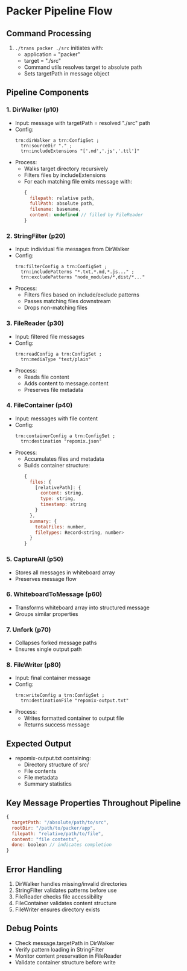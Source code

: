 # Packer Pipeline Flow

## Command Processing
1. `./trans packer ./src` initiates with:
   - application = "packer" 
   - target = "./src"
   - Command utils resolves target to absolute path
   - Sets targetPath in message object

## Pipeline Components

### 1. DirWalker (p10)
- Input: message with targetPath = resolved "./src" path
- Config: 
  ```turtle
  trn:dirWalker a trn:ConfigSet ;
    trn:sourceDir "." ;
    trn:includeExtensions "['.md','.js','.ttl']"
  ```
- Process:
  - Walks target directory recursively
  - Filters files by includeExtensions
  - For each matching file emits message with:
    ```javascript
    {
      filepath: relative path,
      fullPath: absolute path,
      filename: basename,
      content: undefined // filled by FileReader
    }
    ```

### 2. StringFilter (p20)
- Input: individual file messages from DirWalker
- Config:
  ```turtle
  trn:filterConfig a trn:ConfigSet ;
    trn:includePatterns "*.txt,*.md,*.js..." ;
    trn:excludePatterns "node_modules/*,dist/*..."
  ```
- Process:
  - Filters files based on include/exclude patterns
  - Passes matching files downstream
  - Drops non-matching files

### 3. FileReader (p30)
- Input: filtered file messages
- Config:
  ```turtle
  trn:readConfig a trn:ConfigSet ;
    trn:mediaType "text/plain"
  ```
- Process:
  - Reads file content
  - Adds content to message.content
  - Preserves file metadata

### 4. FileContainer (p40)
- Input: messages with file content
- Config: 
  ```turtle
  trn:containerConfig a trn:ConfigSet ;
    trn:destination "repomix.json"
  ```
- Process:
  - Accumulates files and metadata
  - Builds container structure:
    ```javascript
    {
      files: {
        [relativePath]: {
          content: string,
          type: string,
          timestamp: string
        }
      },
      summary: {
        totalFiles: number,
        fileTypes: Record<string, number>
      }
    }
    ```

### 5. CaptureAll (p50)
- Stores all messages in whiteboard array
- Preserves message flow

### 6. WhiteboardToMessage (p60)
- Transforms whiteboard array into structured message
- Groups similar properties

### 7. Unfork (p70)
- Collapses forked message paths
- Ensures single output path

### 8. FileWriter (p80)
- Input: final container message
- Config:
  ```turtle
  trn:writeConfig a trn:ConfigSet ;
    trn:destinationFile "repomix-output.txt"
  ```
- Process:
  - Writes formatted container to output file
  - Returns success message

## Expected Output
- repomix-output.txt containing:
  - Directory structure of src/
  - File contents
  - File metadata
  - Summary statistics

## Key Message Properties Throughout Pipeline
```javascript
{
  targetPath: "/absolute/path/to/src",
  rootDir: "/path/to/packer/app",
  filepath: "relative/path/to/file",
  content: "file contents",
  done: boolean // indicates completion
}
```

## Error Handling
1. DirWalker handles missing/invalid directories
2. StringFilter validates patterns before use
3. FileReader checks file accessibility
4. FileContainer validates content structure 
5. FileWriter ensures directory exists

## Debug Points
- Check message.targetPath in DirWalker
- Verify pattern loading in StringFilter
- Monitor content preservation in FileReader
- Validate container structure before write